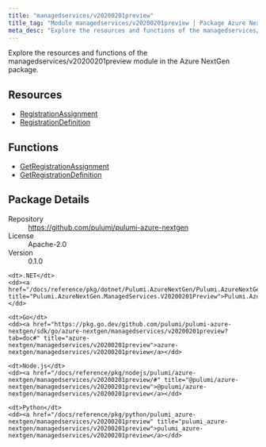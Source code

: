 ```yaml
---
title: "managedservices/v20200201preview"
title_tag: "Module managedservices/v20200201preview | Package Azure NextGen"
meta_desc: "Explore the resources and functions of the managedservices/v20200201preview module in the Azure NextGen package."
---
```


<!-- WARNING: this file was generated by Pulumi Docs Generator. -->
<!-- Do not edit by hand unless you're certain you know what you are doing! -->

Explore the resources and functions of the managedservices/v20200201preview module in the Azure NextGen package.

<h2 id="resources">Resources</h2>
<ul class="api">
    <li><a href="registrationassignment" title="RegistrationAssignment"><span class="symbol resource"></span>RegistrationAssignment</a></li>
    <li><a href="registrationdefinition" title="RegistrationDefinition"><span class="symbol resource"></span>RegistrationDefinition</a></li>
</ul>

<h2 id="functions">Functions</h2>
<ul class="api">
    <li><a href="getregistrationassignment" title="GetRegistrationAssignment"><span class="symbol function"></span>GetRegistrationAssignment</a></li>
    <li><a href="getregistrationdefinition" title="GetRegistrationDefinition"><span class="symbol function"></span>GetRegistrationDefinition</a></li>
</ul>

<h2 id="package-details">Package Details</h2>
<dl class="package-details">
	<dt>Repository</dt>
	<dd><a href="https://github.com/pulumi/pulumi-azure-nextgen">https://github.com/pulumi/pulumi-azure-nextgen</a></dd>
	<dt>License</dt>
	<dd>Apache-2.0</dd>
	<dt>Version</dt>
	<dd>0.1.0</dd>
</dl>



<dl class="tabular">

    <dt>.NET</dt>
    <dd><a href="/docs/reference/pkg/dotnet/Pulumi.AzureNextGen/Pulumi.AzureNextGen.ManagedServices.V20200201Preview.html" title="Pulumi.AzureNextGen.ManagedServices.V20200201Preview">Pulumi.AzureNextGen.ManagedServices.V20200201Preview</a></dd>

    <dt>Go</dt>
    <dd><a href="https://pkg.go.dev/github.com/pulumi/pulumi-azure-nextgen/sdk/go/azure-nextgen/managedservices/v20200201preview?tab=doc#" title="azure-nextgen/managedservices/v20200201preview">azure-nextgen/managedservices/v20200201preview</a></dd>

    <dt>Node.js</dt>
    <dd><a href="/docs/reference/pkg/nodejs/pulumi/azure-nextgen/managedservices/v20200201preview/#" title="@pulumi/azure-nextgen/managedservices/v20200201preview">@pulumi/azure-nextgen/managedservices/v20200201preview</a></dd>

    <dt>Python</dt>
    <dd><a href="/docs/reference/pkg/python/pulumi_azure-nextgen/managedservices/v20200201preview" title="pulumi_azure-nextgen/managedservices/v20200201preview">pulumi_azure-nextgen/managedservices/v20200201preview</a></dd>

</dl>

